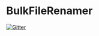 # BulkFileRenamer

[![Gitter](https://badges.gitter.im/Join%20Chat.svg)](https://gitter.im/buddhika-jay/BulkFileRenamer?utm_source=badge&utm_medium=badge&utm_campaign=pr-badge&utm_content=badge)